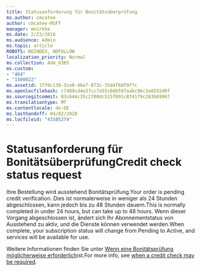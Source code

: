 ```yaml
---
title: Statusanforderung für Bonitätsüberprüfung
ms.author: cmcatee
author: cmcatee-MSFT
manager: mnirkhe
ms.date: 2/23/2018
ms.audience: Admin
ms.topic: article
ROBOTS: NOINDEX, NOFOLLOW
localization_priority: Normal
ms.collection: Adm_O365
ms.custom:
- "464"
- "1500022"
ms.assetid: 1ff0c139-3ce0-46e7-873c-35d4f60f9f7c
ms.openlocfilehash: c7489cd4e37cc7a55c0db597aabc96c3a8592d0f
ms.sourcegitcommit: 83c644c35c2700dc515f091c8f41f9c283b89967
ms.translationtype: MT
ms.contentlocale: de-DE
ms.lasthandoff: 04/02/2020
ms.locfileid: "43105274"
---
```

# <a name="credit-check-status-request"></a><span data-ttu-id="45a5c-102">Statusanforderung für Bonitätsüberprüfung</span><span class="sxs-lookup"><span data-stu-id="45a5c-102">Credit check status request</span></span>

<span data-ttu-id="45a5c-103">Ihre Bestellung wird ausstehend Bonitätsprüfung.</span><span class="sxs-lookup"><span data-stu-id="45a5c-103">Your order is pending credit verification.</span></span> <span data-ttu-id="45a5c-104">Dies ist normalerweise in weniger als 24 Stunden abgeschlossen, kann jedoch bis zu 48 Stunden dauern.</span><span class="sxs-lookup"><span data-stu-id="45a5c-104">This is normally completed in under 24 hours, but can take up to 48 hours.</span></span> <span data-ttu-id="45a5c-105">Wenn dieser Vorgang abgeschlossen ist, ändert sich Ihr Abonnementstatus von Ausstehend zu aktiv, und die Dienste können verwendet werden.</span><span class="sxs-lookup"><span data-stu-id="45a5c-105">When complete, your subscription status will change from Pending to Active, and services will be available for use.</span></span>

<span data-ttu-id="45a5c-106">Weitere Informationen finden Sie unter [Wenn eine Bonitätsprüfung möglicherweise erforderlich](https://docs.microsoft.com/microsoft-365/commerce/billing-and-payments/pay-for-your-subscription?view=o365-worldwide#pay-by-invoice-check-or-eft)ist.</span><span class="sxs-lookup"><span data-stu-id="45a5c-106">For more info, see [when a credit check may be required](https://docs.microsoft.com/microsoft-365/commerce/billing-and-payments/pay-for-your-subscription?view=o365-worldwide#pay-by-invoice-check-or-eft).</span></span>
